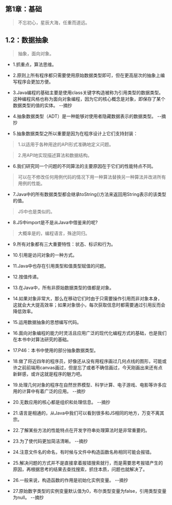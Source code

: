 ## 第1章：基础

>不忘初心，星辰大海，任重而道远。

## 1.2：数据抽象

>抽象，面向对象。

- 1.抓重点，算法思维。

- 2.原则上所有程序都只需要使用原始数据类型即可，但在更高层次的抽象上编写程序会更加方便。

- 3.Java编程的基础主要是使用class关键字构造被称为引用类型的数据类型。这种编程风格也称为面向对象编程，因为它的核心概念是对象，即保存了某个数据类型的值的实体。 --摘抄

- 4.抽象数据类型（ADT）是一种能够对使用者隐藏数据表示的数据类型。 --摘抄

- 5.抽象数据类型之所以重要是因为在程序设计上它们支持封装：

>1.以适用于各种用途的API形式准确地定义问题。

>2.用API地实现描述算法和数据结构。

- 6.我们研究同一个问题的不同算法的主要原因在于它们的性能特点不同。

>可以在不修改任何用例代码的情况下用一种算法替换另一种算法并改进所有用例的性能。

- 7.Java中的所有数据类型都会继承toString()方法来返回用String表示的该类型的值。

>JS中也是类似的。

- 8.JS中import是不是从Java中借鉴来的呢?

>大概率是的，编程语言，殊途同归。

- 9.所有对象都有三大重要特性：状态、标识和行为。

- 10.引用是访问对象的一种方式。

- 11.Java中也存在引用类型和值类型赋值的问题。

- 12.按值传递。

- 13.在Java中，所有非原始数据类型的值都是对象。

- 14.如果对象非常大，那么在移动它们时由于只需要操作引用而非对象本身，这就会大大提高效率；如果对象很小，每次获取信息时都需要通过引用反而会降低效率。

- 15.运用数据抽象的思想编写代码。

- 16.面向对象编程的能力时灵活且应用广泛的现代化编程方式的基础，也是我们在本书中对算法研究的基础。

- 17.P46：本书中使用的部分抽象数据类型。

- 18.做了将近四年的程序员，好像还从没有用程序画过几何点线的图形，可能或许之前前端用canvas画过，但是忘了或者不确信画过，今天刚画出来还有点新鲜感，或许这就是程序的魅力吧。

- 19.处理几何对象的程序在自然世界模型、科学计算、电子游戏、电影等许多应用的计算中有着广泛的应用。 --摘抄

- 20.无数应用的核心都是组织和处理信息。 --摘抄

- 21.语言是相通的，从Java中我们可以看到很多和JS相同的地方，万变不离其宗。

- 22.了解某些方法的性能特点在开发字符串处理算法时是非常重要的。

- 23.为了使代码更加简洁清晰。 --摘抄

- 24.注意文件名的命名，有时候与文件中构造函数名称相同可能会报错。

- 25.解决问题的方式并不是直接拿着报错搜索就行，而是需要思考报错产生的原因，再根据思考的结果去查找搜索，抓住本质，问题也就解决了。

- 26.一般来说，构造函数的作用是初始化实例变量。 --摘抄

- 27.原始数字类型的实例变量默认值为0，布尔类型变量为false，引用类型变量为null。 --摘抄
